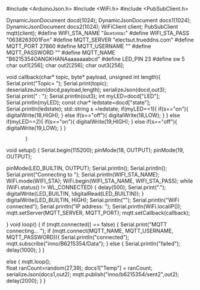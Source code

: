 #include <ArduinoJson.h>
#include <WiFi.h>
#include <PubSubClient.h>

DynamicJsonDocument docd(1024);
DynamicJsonDocument docs1(1024);
DynamicJsonDocument docs2(1024);
WiFiClient client;
PubSubClient mqtt(client);
#define WIFI_STA_NAME "มีแครอทนะ"
#define WIFI_STA_PASS "0638263001Fon"
#define MQTT_SERVER "electsut.trueddns.com"
#define MQTT_PORT 27860
#define MQTT_USERNAME ""
#define MQTT_PASSWORD ""
#define MQTT_NAME "B6215354OANGKHANAaaaaaaabcd"
#define LED_PIN 23
#define sw 5
char out1[256];
char out2[256];
char out3[256];

void callback(char* topic, byte* payload, unsigned int length){
  Serial.print("Topic= ");
  Serial.print(topic);
  deserializeJson(docd,payload,length);
  serializeJson(docd,out3);
  Serial.print(" : ");
  Serial.println(out3);
  int myLED=docd["LED"];
  Serial.println(myLED);
  const char* ledstate=docd["state"];
  Serial.println(ledstate);
  std::string s =ledstate;
  if(myLED==1){
    if(s=="on"){
      digitalWrite(18,HIGH);
               }
    else if(s=="off"){
      digitalWrite(18,LOW);
      }
      }
  else if(myLED==2){
    if(s=="on"){
      digitalWrite(19,HIGH);
               }
    else if(s=="off"){
      digitalWrite(19,LOW);
      }
      }  
               
           }
           
void setup() {
  Serial.begin(115200);
  pinMode(18, OUTPUT);
  pinMode(19, OUTPUT);

  pinMode(LED_BUILTIN, OUTPUT);
  Serial.println();
  Serial.println();
  Serial.print("Connecting to ");
  Serial.println(WIFI_STA_NAME);
  WiFi.mode(WIFI_STA);
  WiFi.begin(WIFI_STA_NAME, WIFI_STA_PASS);
  while (WiFi.status() != WL_CONNECTED) {
    delay(500);
    Serial.print(".");
    digitalWrite(LED_BUILTIN, !digitalRead(LED_BUILTIN));
  }
  digitalWrite(LED_BUILTIN, HIGH);
  Serial.println("");
  Serial.println("WiFi connected");
  Serial.println("IP address: ");
  Serial.println(WiFi.localIP());
  mqtt.setServer(MQTT_SERVER, MQTT_PORT);
  mqtt.setCallback(callback);

}
void loop() {
   if (mqtt.connected() == false) {
    Serial.print("MQTT connecting... ");
    if (mqtt.connect(MQTT_NAME, MQTT_USERNAME, MQTT_PASSWORD)){
      Serial.println("connected");
      mqtt.subscribe("inno/B6215354/Data");
    } 
    else {
      Serial.println("failed");
      delay(1000);
    }
  }

  else {
    mqtt.loop();   
    float ranCount=random(27,39);
    docs1["Temp"] = ranCount;
    serializeJson(docs1,out2);
    mqtt.publish("inno/b6215354/sent2",out2);
    delay(2000);
    }
}
